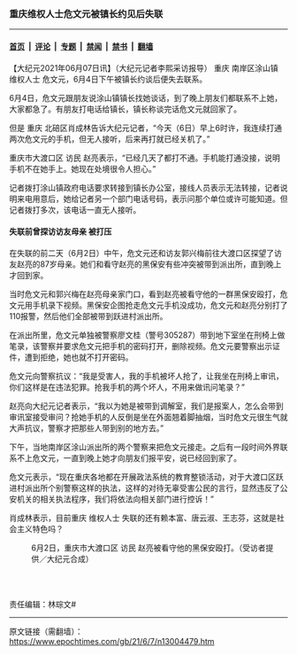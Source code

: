 ### 重庆维权人士危文元被镇长约见后失联

---

#### [首页](../../../..?n13004479) &nbsp;|&nbsp; [评论](../../../../../epoch-comment?n13004479) &nbsp;|&nbsp; [专题](../../../../../epoch-special?n13004479) &nbsp;|&nbsp; [禁闻](../../../../../epoch-news?n13004479) &nbsp;|&nbsp; [禁书](../../../../../books?n13004479) &nbsp;|&nbsp; [翻墙](https://github.com/gfw-breaker/nogfw/blob/master/README.md?n13004479)


<div class="post_content" id="artbody" itemprop="articleBody">
 <!-- article content begin -->
 <p>
  【大纪元2021年06月07日讯】（大纪元记者李熙采访报导）
  <ok href="https://www.epochtimes.com/gb/tag/%E9%87%8D%E5%BA%86.html">
   重庆
  </ok>
  南岸区涂山镇
  <ok href="https://www.epochtimes.com/gb/tag/%E7%BB%B4%E6%9D%83%E4%BA%BA%E5%A3%AB.html">
   维权人士
  </ok>
  危文元，6月4日下午被镇长约谈后便失去联系。
 </p>
 <p>
  6月4日，危文元跟朋友说涂山镇镇长找她谈话，到了晚上朋友们都联系不上她，大家都急了。有朋友打电话给镇长，镇长称谈完话危文元就回家了。
 </p>
 <p>
  但是
  <ok href="https://www.epochtimes.com/gb/tag/%E9%87%8D%E5%BA%86.html">
   重庆
  </ok>
  北碚区肖成林告诉大纪元记者，“今天（6日）早上6时许，我连续打通两次危文元的手机，但无人接听，后来再打就已经关机了。”
 </p>
 <p>
  重庆市大渡口区
  <ok href="https://www.epochtimes.com/gb/tag/%E8%AE%BF%E6%B0%91.html">
   访民
  </ok>
  赵亮表示，“已经几天了都打不通。手机能打通没接，说明手机不在她手上。她现在处境很令人担心。”
 </p>
 <p>
  记者拨打涂山镇政府电话要求转接到镇长办公室，接线人员表示无法转接，记者说明来电用意后，她给记者另一个部门电话号码，表示问那个单位或许可能知道。但记者拨打多次，该电话一直无人接听。
 </p>
 <h4>
  失联前曾探访访友母亲 被打压
 </h4>
 <p>
  在失联的前二天（6月2日）中午，危文元还和访友郭兴梅前往大渡口区探望了访友赵亮的87岁母亲。她们和看守赵亮的黑保安有些冲突被带到派出所，直到晚上才回到家。
 </p>
 <p>
  当时危文元和郭兴梅在赵亮母亲家门口，看到赵亮被看守他的一群黑保安殴打，危文元用手机录下视频。黑保安企图抢走危文元手机没成功，危文元和赵亮分别打了110报警，然后他们全部被带到跃进村派出所。
 </p>
 <p>
  在派出所里，危文元单独被警察廖文桂（警号305287）带到地下室坐在刑椅上做笔录，该警察并要求危文元把手机的密码打开，删除视频。危文元要警察出示证件，遭到拒绝，她也就不打开密码。
 </p>
 <p>
  危文元向警察抗议：“我是受害人，我的手机被坏人抢了，让我坐在刑椅上审讯，你们这样是在违法犯罪。抢我手机的两个坏人，不用来做讯问笔录？”
 </p>
 <p>
  赵亮向大纪元记者表示，“我以为她是被带到调解室，我们是报案人，怎么会带到审讯室接受审问？抢她手机的人反倒是坐在外面翘着脚抽烟，当时危文元很生气就大声抗议，警察才把那些人带到别的地方去。”
 </p>
 <p>
  下午，当地南岸区涂山派出所的两个警察来把危文元接走。之后有一段时间外界联系不上危文元，一直到晚上她才向朋友们报平安，说已经回到家了。
 </p>
 <p>
  危文元表示，“现在重庆各地都在开展政法系统的教育整锁活动，对于大渡口区跃进村派出所个别警察这样的执法，这样的对待无辜受害公民的言行，显然违反了公安机关的相关执法程序，我们将依法向相关部门进行控诉！”
 </p>
 <p>
  肖成林表示，目前重庆
  <ok href="https://www.epochtimes.com/gb/tag/%E7%BB%B4%E6%9D%83%E4%BA%BA%E5%A3%AB.html">
   维权人士
  </ok>
  失联的还有赖本富、唐云淑、王志芬，这就是社会主义特色吗？
 </p>
 <figure aria-describedby="caption-attachment-13004507" class="wp-caption aligncenter" id="attachment_13004507" style="width: 450px">
  <ok href="https://i.epochtimes.com/assets/uploads/2021/06/id13004507-S__4628488.jpg" target="_blank">
   <img alt="" class="size-medium wp-image-13004507" src="https://i.epochtimes.com/assets/uploads/2021/06/id13004507-S__4628488-450x313.jpg"/>
  </ok>
  <br/><figcaption class="wp-caption-text" id="caption-attachment-13004507">
   6月2日，重庆市大渡口区
   <ok href="https://www.epochtimes.com/gb/tag/%E8%AE%BF%E6%B0%91.html">
    访民
   </ok>
   赵亮被看守他的黑保安殴打。（受访者提供／大纪元合成）
  </figcaption><br/>
 </figure><br/>
 <p>
  责任编辑：林琮文#
 </p>
 <!-- article content end -->
 <div id="below_article_ad">
 </div>
</div>


---

原文链接（需翻墙）：https://www.epochtimes.com/gb/21/6/7/n13004479.htm